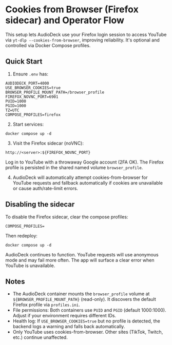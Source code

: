 # Cookies from Browser (Firefox sidecar) and Operator Flow

This setup lets AudioDeck use your Firefox login session to access YouTube via `yt-dlp --cookies-from-browser`, improving reliability. It's optional and controlled via Docker Compose profiles.

## Quick Start

1. Ensure `.env` has:
```
AUDIODECK_PORT=4000
USE_BROWSER_COOKIES=true
BROWSER_PROFILE_MOUNT_PATH=/browser_profile
FIREFOX_NOVNC_PORT=6901
PUID=1000
PGID=1000
TZ=UTC
COMPOSE_PROFILES=firefox
```

2. Start services:
```
docker compose up -d
```

3. Visit the Firefox sidecar (noVNC):
```
http://<server>:${FIREFOX_NOVNC_PORT}
```
Log in to YouTube with a throwaway Google account (2FA OK). The Firefox profile is persisted in the shared named volume `browser_profile`.

4. AudioDeck will automatically attempt cookies-from-browser for YouTube requests and fallback automatically if cookies are unavailable or cause auth/rate-limit errors.

## Disabling the sidecar

To disable the Firefox sidecar, clear the compose profiles:
```
COMPOSE_PROFILES=
```
Then redeploy:
```
docker compose up -d
```

AudioDeck continues to function. YouTube requests will use anonymous mode and may fail more often. The app will surface a clear error when YouTube is unavailable.

## Notes

- The AudioDeck container mounts the `browser_profile` volume at `${BROWSER_PROFILE_MOUNT_PATH}` (read-only). It discovers the default Firefox profile via `profiles.ini`.
- File permissions: Both containers use `PUID` and `PGID` (default 1000:1000). Adjust if your environment requires different IDs.
- Health log: If `USE_BROWSER_COOKIES=true` but no profile is detected, the backend logs a warning and falls back automatically.
- Only YouTube uses cookies-from-browser. Other sites (TikTok, Twitch, etc.) continue unaffected.



